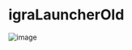 # igraLauncherOld
![image](https://user-images.githubusercontent.com/37046811/168491713-fc4cf38c-3cfd-4d5a-9aeb-b1298c961b9d.png)
